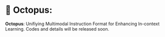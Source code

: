 # :octopus: Octopus: 

**Octopus**: Unifiying Multimodal Instruction Format for Enhancing In-context Learning. Codes and details will be released soon.






